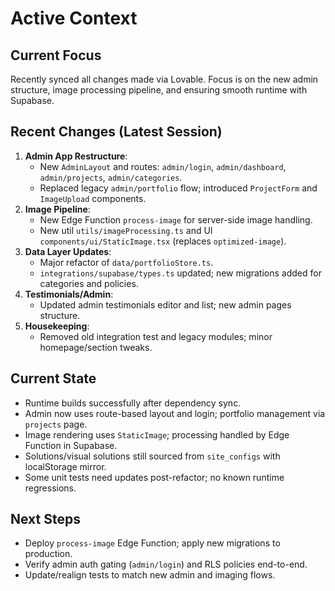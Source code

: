 # Active Context

## Current Focus
Recently synced all changes made via Lovable. Focus is on the new admin structure, image processing pipeline, and ensuring smooth runtime with Supabase.

## Recent Changes (Latest Session)
1. **Admin App Restructure**:
   - New `AdminLayout` and routes: `admin/login`, `admin/dashboard`, `admin/projects`, `admin/categories`.
   - Replaced legacy `admin/portfolio` flow; introduced `ProjectForm` and `ImageUpload` components.
2. **Image Pipeline**:
   - New Edge Function `process-image` for server-side image handling.
   - New util `utils/imageProcessing.ts` and UI `components/ui/StaticImage.tsx` (replaces `optimized-image`).
3. **Data Layer Updates**:
   - Major refactor of `data/portfolioStore.ts`.
   - `integrations/supabase/types.ts` updated; new migrations added for categories and policies.
4. **Testimonials/Admin**:
   - Updated admin testimonials editor and list; new admin pages structure.
5. **Housekeeping**:
   - Removed old integration test and legacy modules; minor homepage/section tweaks.

## Current State
- Runtime builds successfully after dependency sync.
- Admin now uses route-based layout and login; portfolio management via `projects` page.
- Image rendering uses `StaticImage`; processing handled by Edge Function in Supabase.
- Solutions/visual solutions still sourced from `site_configs` with localStorage mirror.
- Some unit tests need updates post-refactor; no known runtime regressions.

## Next Steps
- Deploy `process-image` Edge Function; apply new migrations to production.
- Verify admin auth gating (`admin/login`) and RLS policies end-to-end.
- Update/realign tests to match new admin and imaging flows.
